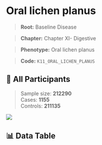 # Oral lichen planus

> **Root:** Baseline Disease  

> **Chapter:** Chapter XI- Digestive  

> **Phenotype:** Oral lichen planus  

> **Code:** `K11_ORAL_LICHEN_PLANUS`

## 🧪 All Participants  
> Sample size: **212290**  
> Cases: **1155**  
> Controls: **211135**
<img src="/Sensitive/Figures/ALL/Incidence/K11_ORAL_LICHEN_PLANUS.png"/>

## 📊 Data Table
<CsvTableMRF src="/Sensitive/Data/ALL/Incidence/COX_K11_ORAL_LICHEN_PLANUS.csv"/>

